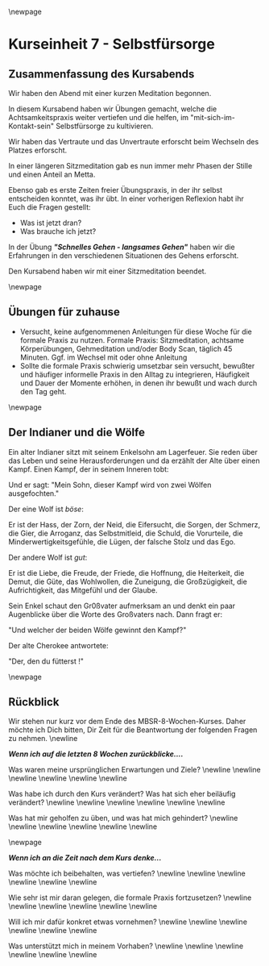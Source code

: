 \newpage

# Kurseinheit 7 - Selbstfürsorge

## Zusammenfassung des Kursabends

Wir haben den Abend mit einer kurzen Meditation begonnen.

In diesem Kursabend haben wir Übungen gemacht, welche die Achtsamkeitspraxis weiter vertiefen und die helfen, im "mit-sich-im-Kontakt-sein" Selbstfürsorge zu kultivieren.

Wir haben das Vertraute und das Unvertraute erforscht beim Wechseln des Platzes erforscht.

In einer längeren Sitzmeditation gab es nun immer mehr Phasen der Stille und einen Anteil an Metta.

Ebenso gab es erste Zeiten freier Übungspraxis, in der ihr selbst entscheiden konntet, was ihr übt. In einer vorherigen Reflexion habt ihr Euch die Fragen gestellt:

- Was ist jetzt dran?
- Was brauche ich jetzt?

In der Übung __*"Schnelles Gehen - langsames Gehen"*__ haben wir die Erfahrungen in den verschiedenen Situationen des Gehens erforscht.

Den Kursabend haben wir mit einer Sitzmeditation beendet.


\newpage

## Übungen für zuhause

- Versucht, keine aufgenommenen Anleitungen für diese Woche für die formale Praxis zu nutzen. Formale Praxis: Sitzmeditation, achtsame Körperübungen, Gehmeditation und/oder Body Scan, täglich 45 Minuten. Ggf. im Wechsel mit oder ohne Anleitung
- Sollte die formale Praxis schwierig umsetzbar sein versucht, bewußter und häufiger informelle Praxis in den Alltag zu integrieren, Häufigkeit und Dauer der Momente erhöhen, in denen ihr bewußt und wach durch den Tag geht.

\newpage

## Der Indianer und die Wölfe

Ein alter Indianer sitzt mit seinem Enkelsohn am Lagerfeuer. Sie reden über das Leben und seine Herausforderungen und da erzählt der Alte über einen Kampf. Einen Kampf, der in seinem Inneren tobt:

Und er sagt: "Mein Sohn, dieser Kampf wird von zwei Wölfen ausgefochten."

Der eine Wolf ist _böse_:

Er ist der Hass, der Zorn, der Neid, die Eifersucht, die Sorgen, der Schmerz, die Gier, die Arroganz, das Selbstmitleid, die Schuld, die Vorurteile, die Minderwertigkeitsgefühle, die Lügen, der falsche Stolz und das Ego.

Der andere Wolf ist _gut_:

Er ist die Liebe, die Freude, der Friede, die Hoffnung, die Heiterkeit, die Demut, die Güte, das Wohlwollen, die Zuneigung, die Großzügigkeit, die Aufrichtigkeit, das Mitgefühl und der Glaube.

Sein Enkel schaut den Gr0ßvater aufmerksam an und denkt ein paar Augenblicke über die Worte des Großvaters nach. Dann fragt er:

"Und welcher der beiden Wölfe gewinnt den Kampf?"

Der alte Cherokee antwortete:

"Der, den du fütterst !"

\newpage

## Rückblick

Wir stehen nur kurz vor dem Ende des MBSR-8-Wochen-Kurses. Daher möchte ich Dich bitten, Dir Zeit für die Beantwortung der folgenden Fragen zu nehmen.
\newline

__*Wenn ich auf die letzten 8 Wochen zurückblicke....*__

Was waren meine ursprünglichen Erwartungen und Ziele?
\newline
\newline
\newline
\newline
\newline
\newline

Was habe ich durch den Kurs verändert? Was hat sich eher beiläufig verändert?
\newline
\newline
\newline
\newline
\newline
\newline

Was hat mir geholfen zu üben, und was hat mich gehindert?
\newline
\newline
\newline
\newline
\newline
\newline

\newpage

__*Wenn ich an die Zeit nach dem Kurs denke...*__

Was möchte ich beibehalten, was vertiefen?
\newline
\newline
\newline
\newline
\newline
\newline

Wie sehr ist mir daran gelegen, die formale Praxis fortzusetzen?
\newline
\newline
\newline
\newline
\newline
\newline

Will ich mir dafür konkret etwas vornehmen?
\newline
\newline
\newline
\newline
\newline
\newline

Was unterstützt mich in meinem Vorhaben?
\newline
\newline
\newline
\newline
\newline
\newline
